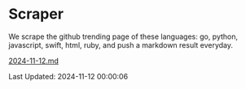 # Scraper

We scrape the github trending page of these languages: go, python, javascript, swift, html, ruby, and push a markdown result everyday.

[2024-11-12.md](https://github.com/henson/Scraper/blob/master/2024-11-12.md)

Last Updated: 2024-11-12 00:00:06